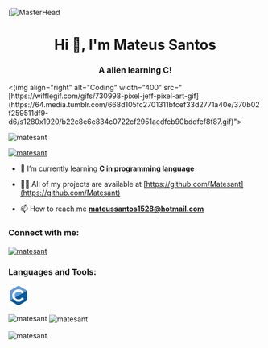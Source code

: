 [![MasterHead](https://mir-s3-cdn-cf.behance.net/project_modules/fs/54b6c068097599.5b50bca476b9b.gif)
<h1 align="center">Hi 👋, I'm Mateus Santos</h1>
<h3 align="center">A alien learning C!</h3>
<(img align="right" alt="Coding" width="400" src="[https://wifflegif.com/gifs/730998-pixel-jeff-pixel-art-gif](https://64.media.tumblr.com/668d105fc2701311bfcef33d2771a40e/370b02f259511df9-d6/s1280x1920/b22c8e6e834c0722cf2951aedfcb90bddfef8f87.gif)">

<p align="left"> <img src="https://komarev.com/ghpvc/?username=matesant&label=Profile%20views&color=0e75b6&style=flat" alt="matesant" /> </p>

<p align="left"> <a href="https://github.com/ryo-ma/github-profile-trophy"><img src="https://github-profile-trophy.vercel.app/?username=matesant" alt="matesant" /></a> </p>

- 🌱 I’m currently learning **C in programming language**

- 👨‍💻 All of my projects are available at [https://github.com/Matesant](https://github.com/Matesant)

- 📫 How to reach me **mateussantos1528@hotmail.com**

<h3 align="left">Connect with me:</h3>
<p align="left">
<a href="https://linkedin.com/in/matesant" target="blank"><img align="center" src="https://raw.githubusercontent.com/rahuldkjain/github-profile-readme-generator/master/src/images/icons/Social/linked-in-alt.svg" alt="matesant" height="30" width="40" /></a>
</p>

<h3 align="left">Languages and Tools:</h3>
<p align="left"> <a href="https://www.cprogramming.com/" target="_blank" rel="noreferrer"> <img src="https://raw.githubusercontent.com/devicons/devicon/master/icons/c/c-original.svg" alt="c" width="40" height="40"/> </a> </p>

<p><img align="left" src="https://github-readme-stats.vercel.app/api/top-langs?username=matesant&show_icons=true&locale=en&layout=compact" alt="matesant" /></p>

<p>&nbsp;<img align="center" src="https://github-readme-stats.vercel.app/api?username=matesant&show_icons=true&locale=en" alt="matesant" /></p>

<p><img align="center" src="https://github-readme-streak-stats.herokuapp.com/?user=matesant&" alt="matesant" /></p>
